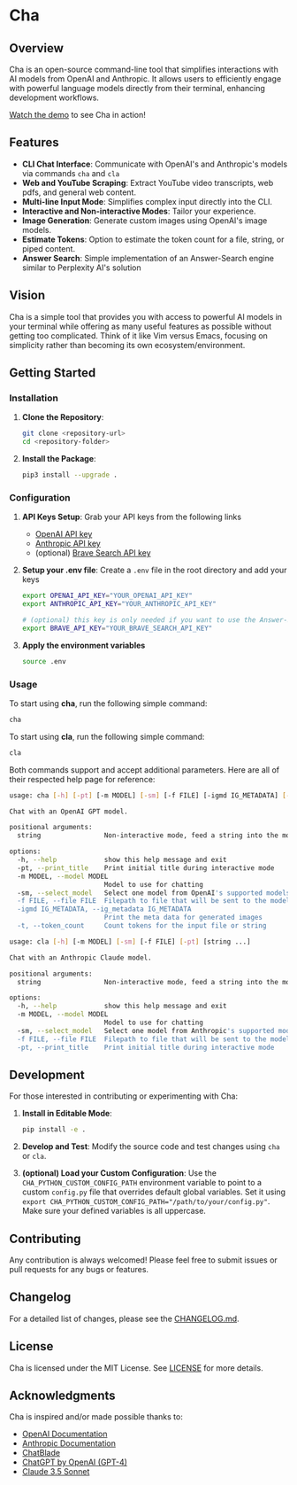 # Cha

## Overview

Cha is an open-source command-line tool that simplifies interactions with AI models from OpenAI and Anthropic. It allows users to efficiently engage with powerful language models directly from their terminal, enhancing development workflows.

[Watch the demo](https://www.youtube.com/watch?v=zRnMu6OHNtU) to see Cha in action!

## Features

- **CLI Chat Interface**: Communicate with OpenAI's and Anthropic's models via commands `cha` and `cla`
- **Web and YouTube Scraping**: Extract YouTube video transcripts, web pdfs, and general web content.
- **Multi-line Input Mode**: Simplifies complex input directly into the CLI.
- **Interactive and Non-interactive Modes**: Tailor your experience.
- **Image Generation**: Generate custom images using OpenAI's image models.
- **Estimate Tokens**: Option to estimate the token count for a file, string, or piped content.
- **Answer Search**: Simple implementation of an Answer-Search engine similar to Perplexity AI's solution

## Vision

Cha is a simple tool that provides you with access to powerful AI models in your terminal while offering as many useful features as possible without getting too complicated. Think of it like Vim versus Emacs, focusing on simplicity rather than becoming its own ecosystem/environment.

## Getting Started

### Installation

1. **Clone the Repository**:

   ```bash
   git clone <repository-url>
   cd <repository-folder>
   ```

2. **Install the Package**:
   ```bash
   pip3 install --upgrade .
   ```

### Configuration

1. **API Keys Setup**: Grab your API keys from the following links

   - [OpenAI API key](https://platform.openai.com/api-keys)
   - [Anthropic API key](https://www.anthropic.com/)
   - (optional) [Brave Search API key](https://brave.com/search/api/)

2. **Setup your .env file**: Create a `.env` file in the root directory and add your keys

   ```bash
   export OPENAI_API_KEY="YOUR_OPENAI_API_KEY"
   export ANTHROPIC_API_KEY="YOUR_ANTHROPIC_API_KEY"

   # (optional) this key is only needed if you want to use the Answer-Search feature
   export BRAVE_API_KEY="YOUR_BRAVE_SEARCH_API_KEY"
   ```

3. **Apply the environment variables**
   ```bash
   source .env
   ```

### Usage

To start using **cha**, run the following simple command:

```bash
cha
```

To start using **cla**, run the following simple command:

```bash
cla
```

Both commands support and accept additional parameters. Here are all of their respected help page for reference:

```bash
usage: cha [-h] [-pt] [-m MODEL] [-sm] [-f FILE] [-igmd IG_METADATA] [-t] [string ...]

Chat with an OpenAI GPT model.

positional arguments:
  string                Non-interactive mode, feed a string into the model

options:
  -h, --help            show this help message and exit
  -pt, --print_title    Print initial title during interactive mode
  -m MODEL, --model MODEL
                        Model to use for chatting
  -sm, --select_model   Select one model from OpenAI's supported models
  -f FILE, --file FILE  Filepath to file that will be sent to the model (text only)
  -igmd IG_METADATA, --ig_metadata IG_METADATA
                        Print the meta data for generated images
  -t, --token_count     Count tokens for the input file or string
```

```bash
usage: cla [-h] [-m MODEL] [-sm] [-f FILE] [-pt] [string ...]

Chat with an Anthropic Claude model.

positional arguments:
  string                Non-interactive mode, feed a string into the model

options:
  -h, --help            show this help message and exit
  -m MODEL, --model MODEL
                        Model to use for chatting
  -sm, --select_model   Select one model from Anthropic's supported models
  -f FILE, --file FILE  Filepath to file that will be sent to the model (text only)
  -pt, --print_title    Print initial title during interactive mode
```

## Development

For those interested in contributing or experimenting with Cha:

1. **Install in Editable Mode**:
   ```bash
   pip install -e .
   ```
2. **Develop and Test**: Modify the source code and test changes using `cha` or `cla`.

3. **(optional) Load your Custom Configuration**: Use the `CHA_PYTHON_CUSTOM_CONFIG_PATH` environment variable to point to a custom `config.py` file that overrides default global variables. Set it using `export CHA_PYTHON_CUSTOM_CONFIG_PATH="/path/to/your/config.py"`. Make sure your defined variables is all uppercase.

## Contributing

Any contribution is always welcomed! Please feel free to submit issues or pull requests for any bugs or features.

## Changelog

For a detailed list of changes, please see the [CHANGELOG.md](./CHANGELOG.md).

## License

Cha is licensed under the MIT License. See [LICENSE](./LICENSE) for more details.

## Acknowledgments

Cha is inspired and/or made possible thanks to:

- [OpenAI Documentation](https://platform.openai.com/docs/overview)
- [Anthropic Documentation](https://docs.anthropic.com/)
- [ChatBlade](https://github.com/npiv/chatblade)
- [ChatGPT by OpenAI (GPT-4)](https://chat.openai.com/)
- [Claude 3.5 Sonnet](https://claude.ai/chats)
